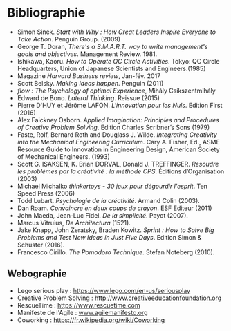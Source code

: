 
# Bibliographie

- Simon Sinek. *Start with Why : How Great Leaders Inspire Everyone to Take Action*. Penguin Group. (2009)
- George T. Doran, *There's a S.M.A.R.T. way to write management's goals and objectives*. Management Review. 1981.
- Ishikawa, Kaoru. *How to Operate QC Circle Activities*. Tokyo: QC Circle Headquarters, Union of Japanese Scientists and Engineers.(1985)
- Magazine *Harvard Business review*, Jan-fév. 2017
- Scott Belsky. *Making ideas happen*. Penguin (2011)
- *flow : The Psychology of optimal Experience*, Mihály Csíkszentmihály
- Edward de Bono. *Lateral Thinking*. Reissue (2015)
- Pierre D'HUY et Jérôme LAFON. *L'innovation pour les Nuls*. Edition First (2016)
- Alex Faickney Osborn. *Applied Imagination: Principles and Procedures of Creative Problem Solving*. Edition Charles Scribner’s Sons (1979) 
- Faste, Rolf, Bernard Roth and Douglass J. Wilde. *Integrating Creativity into the Mechanical Engineering Curriculum*. Cary A. Fisher, Ed., ASME Resource Guide to Innovation in Engineering Design, American Society of Mechanical Engineers. (1993)
- Scott G. ISAKSEN, K. Brian DORVAL, Donald J. TREFFINGER. *Résoudre les problèmes par la créativité : la méthode CPS*. Éditions d’Organisation (2003)
- Michael Michalko *thinkertoys - 30 jeux pour dégourdir l'esprit*. Ten Speed Press (2006)
- Todd Lubart. *Psychologie de la créativité*. Armand Colin (2003).
- Dan Roam. *Convaincre en deux coups de crayon*. ESF Editeur (2011)
- John Maeda, Jean-Luc Fidel. *De la simplicité*. Payot (2007).
- Marcus Vitruius, *De Architectura* (1521).
- Jake Knapp, John Zeratsky, Braden Kowitz. *Sprint : How to Solve Big Problems and Test New Ideas in Just Five Days*. Edition Simon & Schuster (2016).
- Francesco Cirillo. *The Pomodoro Technique*. Stefan Noteberg (2010).


## Webographie 

- Lego serious play : https://www.lego.com/en-us/seriousplay
- Creative Problem Solving : http://www.creativeeducationfoundation.org
- RescueTime : https://www.rescuetime.com
- Manifeste de l'Agile : www.agilemanifesto.org
- Coworking : https://fr.wikipedia.org/wiki/Coworking